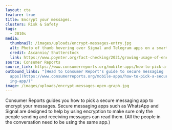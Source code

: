 ```yaml
---
layout: cta
feature: true
title: Encrypt your messages.
clusters: Risk & Safety
tags:
  - 2010s
media:
  thumbnail: /images/uploads/encrypt-messages-entry.jpg
  alt: Photo of thumb hovering over Signal and Telegram apps on a smartphone.
  credit: Ascannio/ Shutterstock
  link: https://www.poynter.org/fact-checking/2021/growing-usage-of-encrypted-messaging-apps-could-make-it-harder-to-combat-misinformation/
source: Consumer Reports
source_link: https://www.consumerreports.org/mobile-apps/how-to-pick-a-secure-messaging-app/
outbound_links: "[Head to Consumer Report's guide to secure messaging
  apps](https://www.consumerreports.org/mobile-apps/how-to-pick-a-secure-messag\
  ing-app/)"
image: /images/uploads/encrypt-messages-open-graph.jpg
---
```

Consumer Reports guides you how to pick a secure messaging app to encrypt your messages. Secure messaging apps such as WhatsApp and Signal are designed to help by using encryption to make sure only the people sending and receiving messages can read them. (All the people in the conversation need to be using the same app.)
